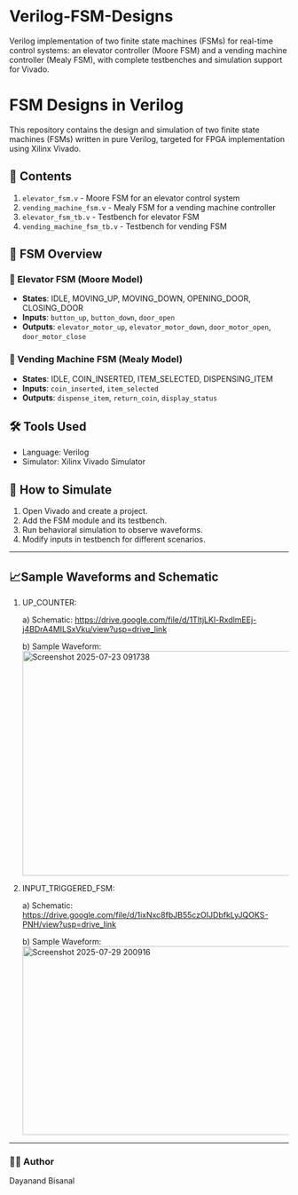 # Verilog-FSM-Designs
Verilog implementation of two finite state machines (FSMs) for real-time control systems: an elevator controller (Moore FSM) and a vending machine controller (Mealy FSM), with complete testbenches and simulation support for Vivado.

# FSM Designs in Verilog

This repository contains the design and simulation of two finite state machines (FSMs) written in pure Verilog, targeted for FPGA implementation using Xilinx Vivado.

## 📁 Contents

1. `elevator_fsm.v` - Moore FSM for an elevator control system
2. `vending_machine_fsm.v` - Mealy FSM for a vending machine controller
3. `elevator_fsm_tb.v` - Testbench for elevator FSM
4. `vending_machine_fsm_tb.v` - Testbench for vending FSM

## 🧠 FSM Overview

### 🚦 Elevator FSM (Moore Model)
- **States**: IDLE, MOVING_UP, MOVING_DOWN, OPENING_DOOR, CLOSING_DOOR
- **Inputs**: `button_up`, `button_down`, `door_open`
- **Outputs**: `elevator_motor_up`, `elevator_motor_down`, `door_motor_open`, `door_motor_close`

### 🥤 Vending Machine FSM (Mealy Model)
- **States**: IDLE, COIN_INSERTED, ITEM_SELECTED, DISPENSING_ITEM
- **Inputs**: `coin_inserted`, `item_selected`
- **Outputs**: `dispense_item`, `return_coin`, `display_status`

## 🛠️ Tools Used
- Language: Verilog 
- Simulator: Xilinx Vivado Simulator

## 🚀 How to Simulate
1. Open Vivado and create a project.
2. Add the FSM module and its testbench.
3. Run behavioral simulation to observe waveforms.
4. Modify inputs in testbench for different scenarios.

---

## 📈Sample Waveforms and Schematic

1. UP_COUNTER:
   
   a) Schematic: https://drive.google.com/file/d/1TltjLKl-RxdlmEEj-j4BDrA4MILSxVku/view?usp=drive_link

   b) Sample Waveform:<img width="1511" height="405" alt="Screenshot 2025-07-23 091738" src="https://github.com/user-attachments/assets/49216d26-4ffc-44f3-a537-a27ad727f08c" />

   
3. INPUT_TRIGGERED_FSM:

   a) Schematic: https://drive.google.com/file/d/1ixNxc8fbJB55czOIJDbfkLyJQOKS-PNH/view?usp=drive_link
   
   b) Sample Waveform: <img width="1514" height="340" alt="Screenshot 2025-07-29 200916" src="https://github.com/user-attachments/assets/9eb752aa-6f90-4576-a1d5-8a88379ef6bb" />

   
---

### 👨‍💻 Author
Dayanand Bisanal
